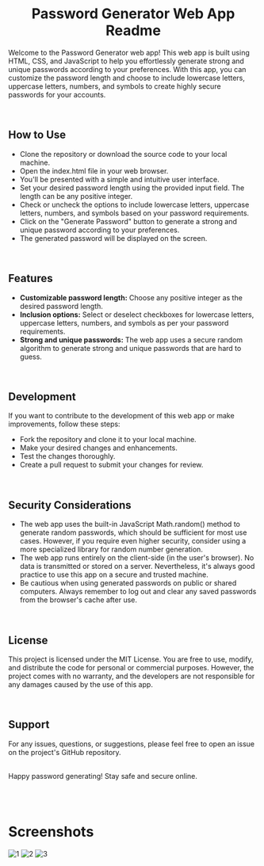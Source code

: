 <h1 align="center">Password Generator Web App Readme</h1>
<p>Welcome to the Password Generator web app! This web app is built using HTML, CSS, and JavaScript to help you effortlessly generate strong and unique passwords according to your preferences. With this app, you can customize the password length and choose to include lowercase letters, uppercase letters, numbers, and symbols to create highly secure passwords for your accounts.</p>
<br>

## How to Use
<ul>
  <li>Clone the repository or download the source code to your local machine.</li>
  <li>Open the index.html file in your web browser.</li>
  <li>You'll be presented with a simple and intuitive user interface.</li>
  <li>Set your desired password length using the provided input field. The length can be any positive integer.</li>
  <li>Check or uncheck the options to include lowercase letters, uppercase letters, numbers, and symbols based on your password requirements.</li>
  <li>Click on the "Generate Password" button to generate a strong and unique password according to your preferences.</li>
  <li>The generated password will be displayed on the screen.</li>
</ul>
<br>

## Features
<ul>
  <li><b>Customizable password length:</b> Choose any positive integer as the desired password length.</li>
  <li><b>Inclusion options:</b> Select or deselect checkboxes for lowercase letters, uppercase letters, numbers, and symbols as per your password requirements.</li>
  <li><b>Strong and unique passwords:</b> The web app uses a secure random algorithm to generate strong and unique passwords that are hard to guess.</li>
</ul>

<br>

## Development
If you want to contribute to the development of this web app or make improvements, follow these steps:
<ul>
  <li>Fork the repository and clone it to your local machine.</li>
  <li>Make your desired changes and enhancements.</li>
  <li>Test the changes thoroughly.</li>
  <li>Create a pull request to submit your changes for review.</li>
</ul>
<br>

## Security Considerations
<ul>
  <li>The web app uses the built-in JavaScript Math.random() method to generate random passwords, which should be sufficient for most use cases. However, if you require even higher security, consider using a more specialized library for random number generation.</li>
  <li>The web app runs entirely on the client-side (in the user's browser). No data is transmitted or stored on a server. Nevertheless, it's always good practice to use this app on a secure and trusted machine.</li>
  <li>Be cautious when using generated passwords on public or shared computers. Always remember to log out and clear any saved passwords from the browser's cache after use.</li>
</ul>

<br>

## License
<p>This project is licensed under the MIT License. You are free to use, modify, and distribute the code for personal or commercial purposes. However, the project comes with no warranty, and the developers are not responsible for any damages caused by the use of this app.</p>
<br>

## Support
<p>For any issues, questions, or suggestions, please feel free to open an issue on the project's GitHub repository.<br><br>

Happy password generating! Stay safe and secure online.</p>
<br>
<br>

# Screenshots
![1](https://github.com/iamabir04/Password_Generator/assets/108453813/97599781-19f4-4161-ad91-fb596544a842)
![2](https://github.com/iamabir04/Password_Generator/assets/108453813/abfaa1e1-98ad-49d7-9d97-ead6a474ffb7)
![3](https://github.com/iamabir04/Password_Generator/assets/108453813/f39da1a7-c674-4c5c-b213-567baad1f13f)
